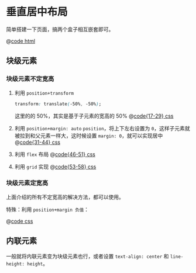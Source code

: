 # 垂直居中布局

简单搭建一下页面，搞两个盒子相互嵌套即可。

@[code html](./src/02-vertical-center-layout/index.html)

## 块级元素

### 块级元素不定宽高

1. 利用 `position+transform`  

   ```css
   transform: translate(-50%, -50%);
   ```

   这里的的 50%，其实是基于子元素的宽高的 50%
   @[code{17-29} css](./src/02-vertical-center-layout/style-1.css)
2. 利用 `position+margin: auto`
   `position`，将上下左右设置为 `0`，这样子元素就被拉到和父元素一样大，这时候设置 `margin: 0`，就可以实现居中
   @[code{31-44} css](./src/02-vertical-center-layout/style-1.css)
3. 利用 `flex` 布局
   @[code{46-51} css](./src/02-vertical-center-layout/style-1.css)
4. 利用 `grid` 实现
   @[code{53-58} css](./src/02-vertical-center-layout/style-1.css)

### 块级元素定宽高

上面介绍的所有不定宽高的解决方法，都可以使用。

特殊：利用 `position+margin 负值`：

@[code css](./src/02-vertical-center-layout/style-2.css)

## 内联元素

一般就将内联元素变为块级元素也行，或者设置 `text-align: center` 和 `line-height: height`。

